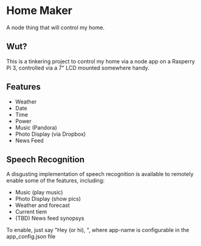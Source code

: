 # Home Maker

A node thing that will control my home. 

## Wut?

This is a tinkering project to control my home via a node app on a
Rasperry Pi 3, controlled via a 7" LCD mounted somewhere handy.

## Features
* Weather
* Date
* Time
* Power 
* Music (Pandora)
* Photo Display (via Dropbox)
* News Feed

## Speech Recognition
A disgusting implementation of speech recognition is available to remotely enable
some of the features, including:
* Music (play music)
* Photo Display (show pics)
* Weather and forecast
* Current tiem
* (TBD) News feed synopsys

To enable, just say "Hey (or hi), <app name>", where app-name is configurable 
in the app_config.json file
